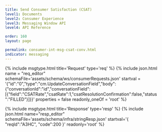 ```yaml
---
title: Send Consumer Satisfaction (CSAT)
level1: Documents
level2: Consumer Experience
level3: Messaging Window API
level4: API Reference

order: 160
layout: page

permalink: consumer-int-msg-csat-conv.html
indicator: messaging
---
```



{% include msgtype.html title='Request' type='req' %}
{% include json.html name = "req_editor" 
        schemaFile='assets/schema/ws/consumerRequests.json'
	startval = '{"id":"0","type":"cm.UpdateConversationField","body":{"conversationId":"id","conversationField":[{"field":"CSATRate","csatRate":1,"csatResolutionConfirmation":false,"status":"FILLED"}]}}'
	properties = false
	readonly_oneOf = 'root' %}

{% include msgtype.html title='Response' type='resp' %}
{% include json.html name="resp_editor" 
	schemaFile='assets/schema/infra/stringResp.json'
	startval='{ "reqId":"A3HC", "code":200 }'
	readonly='root' %}
